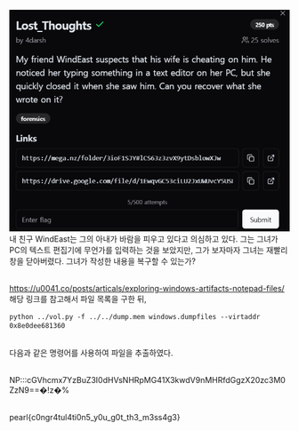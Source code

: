![alt text](image-2.png)<br>
내 친구 WindEast는 그의 아내가 바람을 피우고 있다고 의심하고 있다. 그는 그녀가 PC의 텍스트 편집기에 무언가를 입력하는 것을 보았지만, 그가 보자마자 그녀는 재빨리 창을 닫아버렸다. 그녀가 작성한 내용을 복구할 수 있는가?<br><br>

https://u0041.co/posts/articals/exploring-windows-artifacts-notepad-files/<br>
해당 링크를 참고해서 파일 목록을 구한 뒤,<br>

```
python ../vol.py -f ../../dump.mem windows.dumpfiles --virtaddr 0x8e0dee681360
```

<br>
다음과 같은 명령어를 사용하여 파일을 추출하였다.<br><br>

NP:::cGVhcmx7YzBuZ3I0dHVsNHRpMG41X3kwdV9nMHRfdGgzX20zc3M0ZzN9==�!z�%<br><br>

pearl{c0ngr4tul4ti0n5_y0u_g0t_th3_m3ss4g3}
